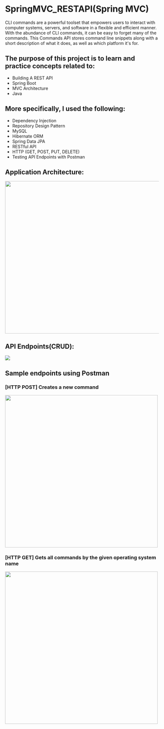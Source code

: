 # SpringMVC_RESTAPI(Spring MVC)

CLI commands are a powerful toolset that empowers users to interact with computer systems, servers, and software in a flexible and efficient manner. 
With the abundance of CLI commands, it can be easy to forget many of the commands. 
This Commands API stores command line snippets along with a short description of what it does, as well as which platform it's for.

<h2>The purpose of this project is to learn and practice concepts related to:</h2>
<ul>
  <li>Building A REST API</li>
  <li>Spring Boot</li>
  <li>MVC Architecture</li>
  <li>Java</li>
</ul>

<h2>More specifically, I used the following:</h2>
<ul>
  <li>Dependency Injection</li>
  <li>Repository Design Pattern</li>
  <li>MySQL</li>
  <li>Hibernate ORM</li>
  <li>Spring Data JPA</li>
  <li>RESTful API</li>
  <li>HTTP (GET, POST, PUT, DELETE) </li>
  <li>Testing API Endpoints with Postman</li>
</ul>

<h2>Application Architecture:</h2>
<img src="https://terasolunaorg.github.io/guideline/1.0.1.RELEASE/en/_images/RequestLifecycle.png" width="700" height="500"/>

<h2>API Endpoints(CRUD): </h2>
<Img src="https://github.com/Evan287/SpringMVC_RESTAPI/assets/110309927/91c88704-010f-4ba9-80c6-452e6c0b4c78" />

<h2>Sample endpoints using Postman</h2>
<h3>[HTTP POST] Creates a new command</h3>
<img src="https://github.com/Evan287/SpringMVC_RESTAPI/assets/110309927/45fc75db-b38e-426d-af65-179468cc0bfc" height="500"/>
<h3>[HTTP GET] Gets all commands by the given operating system name</h3>
<img src="https://github.com/Evan287/SpringMVC_RESTAPI/assets/110309927/679cee5f-65ea-445d-9f09-8abcd15f4cc2" height="500" />
